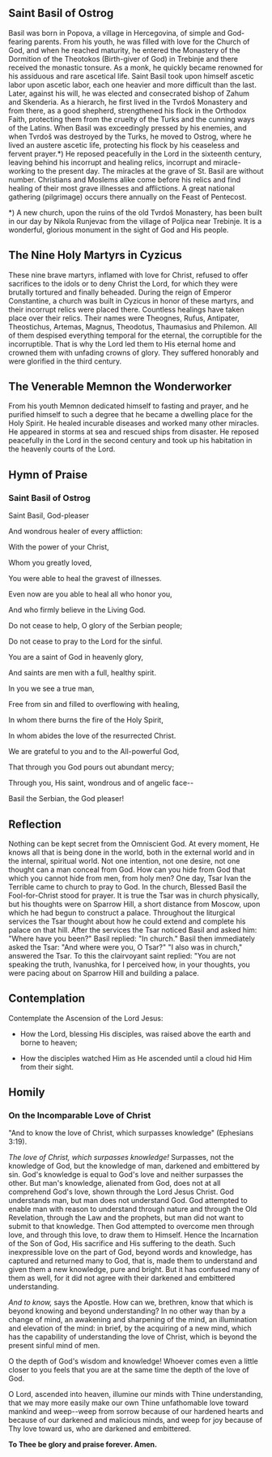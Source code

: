 ## Saint Basil of Ostrog

Basil was born in Popova, a village in Hercegovina, of simple and God-fearing parents. From his youth, he was filled with love for the Church of God, and when he reached maturity, he entered the Monastery of the Dormition of the Theotokos (Birth-giver of God) in Trebinje and there received the monastic tonsure. As a monk, he quickly became renowned for his assiduous and rare ascetical life. Saint Basil took upon himself ascetic labor upon ascetic labor, each one heavier and more difficult than the last. Later, against his will, he was elected and consecrated bishop of Zahum and Skenderia. As a hierarch, he first lived in the Tvrdoš Monastery and from there, as a good shepherd, strengthened his flock in the Orthodox Faith, protecting them from the cruelty of the Turks and the cunning ways of the Latins. When Basil was exceedingly pressed by his enemies, and when Tvrdoš was destroyed by the Turks, he moved to Ostrog, where he lived an austere ascetic life, protecting his flock by his ceaseless and fervent prayer.*) He reposed peacefully in the Lord in the sixteenth century, leaving behind his incorrupt and healing relics, incorrupt and miracle-working to the present day. The miracles at the grave of St. Basil are without number. Christians and Moslems alike come before his relics and find healing of their most grave illnesses and afflictions. A great national gathering (pilgrimage) occurs there annually on the Feast of Pentecost.

*) A new church, upon the ruins of the old Tvrdoš Monastery, has been built in our day by Nikola Runjevac from the village of Poljica near Trebinje. It is a wonderful, glorious monument in the sight of God and His people.


## The Nine Holy Martyrs in Cyzicus

These nine brave martyrs, inflamed with love for Christ, refused to offer sacrifices to the idols or to deny Christ the Lord, for which they were brutally tortured and finally beheaded. During the reign of Emperor Constantine, a church was built in Cyzicus in honor of these martyrs, and their incorrupt relics were placed there. Countless healings have taken place over their relics. Their names were Theognes, Rufus, Antipater, Theostichus, Artemas, Magnus, Theodotus, Thaumasius and Philemon. All of them despised everything temporal for the eternal, the corruptible for the incorruptible. That is why the Lord led them to His eternal home and crowned them with unfading crowns of glory. They suffered honorably and were glorified in the third century.


## The Venerable Memnon the Wonderworker

From his youth Memnon dedicated himself to fasting and prayer, and he purified himself to such a degree that he became a dwelling place for the Holy Spirit. He healed incurable diseases and worked many other miracles. He appeared in storms at sea and rescued ships from disaster. He reposed peacefully in the Lord in the second century and took up his habitation in the heavenly courts of the Lord.


## Hymn of Praise

### Saint Basil of Ostrog

Saint Basil, God-pleaser

And wondrous healer of every affliction:

With the power of your Christ,

Whom you greatly loved,

You were able to heal the gravest of illnesses.

Even now are you able to heal all who honor you,

And who firmly believe in the Living God.

Do not cease to help, O glory of the Serbian people;

Do not cease to pray to the Lord for the sinful.

You are a saint of God in heavenly glory,

And saints are men with a full, healthy spirit.

In you we see a true man,

Free from sin and filled to overflowing with healing,

In whom there burns the fire of the Holy Spirit,

In whom abides the love of the resurrected Christ.

We are grateful to you and to the All-powerful God,

That through you God pours out abundant mercy;

Through you, His saint, wondrous and of angelic face--

Basil the Serbian, the God pleaser!


## Reflection

Nothing can be kept secret from the Omniscient God. At every moment, He knows all that is being done in the world, both in the external world and in the internal, spiritual world. Not one intention, not one desire, not one thought can a man conceal from God. How can you hide from God that which you cannot hide from men, from holy men? One day, Tsar Ivan the Terrible came to church to pray to God. In the church, Blessed Basil the Fool-for-Christ stood for prayer. It is true the Tsar was in church physically, but his thoughts were on Sparrow Hill, a short distance from Moscow, upon which he had begun to construct a palace. Throughout the liturgical services the Tsar thought about how he could extend and complete his palace on that hill. After the services the Tsar noticed Basil and asked him: "Where have you been?" Basil replied: "In church." Basil then immediately asked the Tsar: "And where were you, O Tsar?" "I also was in church," answered the Tsar. To this the clairvoyant saint replied: "You are not speaking the truth, Ivanushka, for I perceived how, in your thoughts, you were pacing about on Sparrow Hill and building a palace.


## Contemplation

Contemplate the Ascension of the Lord Jesus:

- How the Lord, blessing His disciples, was raised above the earth and borne to heaven;

- How the disciples watched Him as He ascended until a cloud hid Him from their sight.


## Homily

### On the Incomparable Love of Christ

"And to know the love of Christ, which surpasses knowledge" (Ephesians 3:19).

*The love of Christ, which surpasses knowledge!* Surpasses, not the knowledge of God, but the knowledge of man, darkened and embittered by sin. God's knowledge is equal to God's love and neither surpasses the other. But man's knowledge, alienated from God, does not at all comprehend God's love, shown through the Lord Jesus Christ. God understands man, but man does not understand God. God attempted to enable man with reason to understand through nature and through the Old Revelation, through the Law and the prophets, but man did not want to submit to that knowledge. Then God attempted to overcome men through love, and through this love, to draw them to Himself. Hence the Incarnation of the Son of God, His sacrifice and His suffering to the death. Such inexpressible love on the part of God, beyond words and knowledge, has captured and returned many to God, that is, made them to understand and given them a new knowledge, pure and bright. But it has confused many of them as well, for it did not agree with their darkened and embittered understanding.

*And to know,* says the Apostle. How can we, brethren, know that which is beyond knowing and beyond understanding? In no other way than by a change of mind, an awakening and sharpening of the mind, an illumination and elevation of the mind: in brief, by the acquiring of a new mind, which has the capability of understanding the love of Christ, which is beyond the present sinful mind of men.

O the depth of God's wisdom and knowledge! Whoever comes even a little closer to you feels that you are at the same time the depth of the love of God.

O Lord, ascended into heaven, illumine our minds with Thine understanding, that we may more easily make our own Thine unfathomable love toward mankind and weep--weep from sorrow because of our hardened hearts and because of our darkened and malicious minds, and weep for joy because of Thy love toward us, who are darkened and embittered.

**To Thee be glory and praise forever. Amen.**
